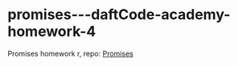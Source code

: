# promises---daftCode-academy-homework-4

Promises homework r, repo: [Promises](https://radekel.github.io/promises---daftCode-academy-homework-4/app.html)

